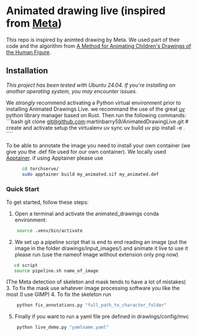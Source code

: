 # Animated drawing live (inspired from [Meta](https://github.com/facebookresearch/AnimatedDrawings/tree/main))
This repo is inspired by animted drawing by Meta. 
We used part of their code and the algorithm from [A Method for Animating Children's Drawings of the Human Figure](https://dl.acm.org/doi/10.1145/3592788).

## Installation
*This project has been tested with  Ubuntu 24.04. If you're installing on another operating system, you may encounter issues.*

We *strongly* recommend activating a Python virtual environment prior to installing Animated Drawings Live.
we recommand the use of the great [uv](https://github.com/astral-sh/uv) python library manager based on Rust. Then run the following commands:
    ```bash
        git clone git@github.com:martinbarry59/AnimatedDrawingLive.git
        # create and activate setup the virtualenv
        uv sync
        uv build
        uv pip install -e . 
    ````

To be able to annotate the image you need to install your own container (we give you the .def file used for our own container). We locally used [Apptainer](https://apptainer.org/docs/admin/main/installation.html).
if using Apptainer please use
````bash
      cd torchserve/
      sudo apptainer build my_animated.sif my_animated.def
````


### Quick Start
To get started, follow these steps:
1. Open a terminal and activate the animated_drawings conda environment:
````bash
    source .venv/bin/activate
````


2. We set up a pipeline script that is end to end reading an image (put the image in the folder drawings/input_images/) and animate it live to use it please run (use the nameof image without extension only png now)

````bash
   cd script
   source pipeline.sh name_of_image
````
(The Meta detection of skeleton and mask tends to have a lot of mistakes)
3. To fix the mask use whatever image processing software you like the most (I use GIMP)
4. To fix the skeleton run
````bash
    python fix_annotations.py "full_path_to_character_folder"
````
    
5. Finally if you want to run a yaml file pre defined in drawings/config/mvc
   
````bash
    python live_demo.py "yamlname.yaml"
````
